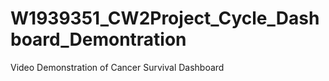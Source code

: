 # W1939351_CW2Project_Cycle_Dashboard_Demontration
Video Demonstration of Cancer Survival Dashboard

